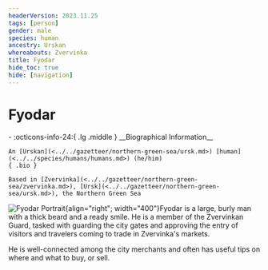 ```yaml
---
headerVersion: 2023.11.25
tags: [person]
gender: male
species: human
ancestry: Urskan
whereabouts: Zvervinka
title: Fyodar
hide_toc: true
hide: [navigation]
---
```

# Fyodar
<div class="grid cards ext-narrow-margin ext-one-column" markdown>
- :octicons-info-24:{ .lg .middle } __Biographical Information__

    An [Urskan](<../../gazetteer/northern-green-sea/ursk.md>) [human](<../../species/humans/humans.md>) (he/him)  
    { .bio }

    Based in [Zvervinka](<../../gazetteer/northern-green-sea/zvervinka.md>), [Ursk](<../../gazetteer/northern-green-sea/ursk.md>), the Northern Green Sea
</div>


![Fyodar Portrait](../../assets/fyodar-portrait.png){align="right"; width="400"}Fyodar is a large, burly man with a thick beard and a ready smile. He is a member of the Zvervinkan Guard, tasked with guarding the city gates and approving the entry of visitors and travelers coming to trade in Zvervinka's markets. 

He is well-connected among the city merchants and often has useful tips on where and what to buy, or sell. 